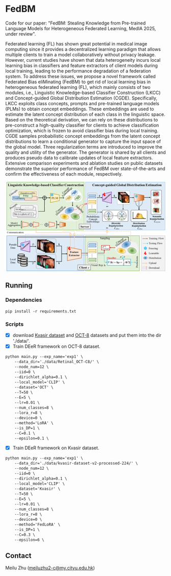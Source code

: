 # FedBM
Code for our paper: "FedBM: Stealing Knowledge from Pre-trained Language Models for Heterogeneous Federated Learning, MedIA 2025, under review".

Federated learning (FL) has shown great potential in medical image computing since it provides a decentralized learning paradigm that allows multiple clients to train a model collaboratively without privacy leakage. However, current studies have shown that data heterogeneity incurs local learning bias in classifiers and feature extractors of client models during local training, leading to the performance degradation of a federation system. To address these issues, we propose a novel framework called Federated Bias eliMinating (FedBM) to get rid of local learning bias in heterogeneous federated learning (FL), which mainly consists of two modules, i.e., Linguistic Knowledge-based Classifier Construction (LKCC) and Concept-guided Global Distribution Estimation (CGDE). Specifically, LKCC exploits class concepts, prompts and pre-trained language models (PLMs) to obtain concept embeddings. These embeddings are used to estimate the latent concept distribution of each class in the linguistic space. Based on the theoretical derivation, we can rely on these distributions to pre-construct a high-quality classifier for clients to achieve classification optimization, which is frozen to avoid classifier bias during local training. CGDE samples probabilistic concept embeddings from the latent concept distributions to learn a conditional generator to capture the input space of the global model. Three regularization terms are introduced to improve the quality and utility of the generator. The generator is shared by all clients and produces pseudo data to calibrate updates of local feature extractors. Extensive comparison experiments and ablation studies on public datasets demonstrate the superior performance of FedBM over state-of-the-arts and confirm the effectiveness of each module, respectively.

<div align=center>
<img width="800" src="imgs/framework.png" alt="FL"/>
</div>

## Running
### Dependencies
```
pip install -r requirements.txt
```
### Scripts
- [x] download [Kvasir dataset](https://drive.google.com/file/d/1fzIIiZZYnpDtetjkdQOhSDTtjBkPbFCU/view?usp=sharing) and [OCT-8](https://drive.google.com/file/d/13Mm2TybL44jC2dMCh4flz0zXGE1VYGms/view?usp=sharing) datasets and put them into the dir './data/'.
- [x]  Train DEeR framework on OCT-8 dataset.
```
python main.py --exp_name='exp1' \
    --data_dir='./data/Retinal_OCT-C8/' \
    --node_num=12 \
    --iid=0 \
    --dirichlet_alpha=0.1 \
    --local_model='CLIP' \
    --dataset='OCT' \
    --T=50 \
    --E=5 \
    --lr=0.01 \
    --num_classes=8 \
    --lora_r=8 \
    --device=0 \
    --method='LoRA' \
    --is_DP=1 \
    --C=0.1 \
    --epsilon=0.1 \
```
- [x] Train DEeR framework on Kvasir dataset.
```
python main.py --exp_name='exp1' \
    --data_dir='./data/kvasir-dataset-v2-processed-224/' \
    --node_num=12 \
    --iid=0 \
    --dirichlet_alpha=0.1 \
    --local_model='CLIP' \
    --dataset='Kvasir' \
    --T=50 \
    --E=5 \
    --lr=0.01 \
    --num_classes=8 \
    --lora_r=8 \
    --device=0 \
    --method='FedLoRA' \
    --is_DP=1 \
    --C=0.3 \
    --epsilon=6 \
```

## Contact

  Meilu Zhu (meiluzhu2-c@my.cityu.edu.hk)
